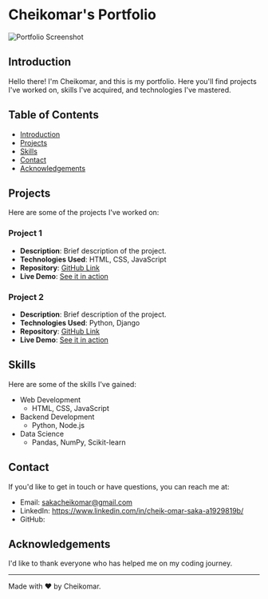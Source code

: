 # Cheikomar's Portfolio

![Portfolio Screenshot](screenshot.png)

## Introduction

Hello there! I'm Cheikomar, and this is my portfolio. Here you'll find projects I've worked on, skills I've acquired, and technologies I've mastered.

## Table of Contents

- [Introduction](#introduction)
- [Projects](#projects)
- [Skills](#skills)
- [Contact](#contact)
- [Acknowledgements](#acknowledgements)

## Projects

Here are some of the projects I've worked on:

### Project 1
- **Description**: Brief description of the project.
- **Technologies Used**: HTML, CSS, JavaScript
- **Repository**: [GitHub Link](#)
- **Live Demo**: [See it in action](#)

### Project 2
- **Description**: Brief description of the project.
- **Technologies Used**: Python, Django
- **Repository**: [GitHub Link](#)
- **Live Demo**: [See it in action](#)

## Skills

Here are some of the skills I've gained:

- Web Development
  - HTML, CSS, JavaScript
- Backend Development
  - Python, Node.js
- Data Science
  - Pandas, NumPy, Scikit-learn

## Contact

If you'd like to get in touch or have questions, you can reach me at:

- Email: sakacheikomar@gmail.com
- LinkedIn: https://www.linkedin.com/in/cheik-omar-saka-a1929819b/
- GitHub: 

## Acknowledgements

I'd like to thank everyone who has helped me on my coding journey.

---

Made with ❤️ by Cheikomar.
